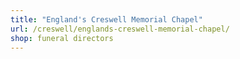 ```yaml
---
title: "England's Creswell Memorial Chapel"
url: /creswell/englands-creswell-memorial-chapel/
shop: funeral directors
---
```

